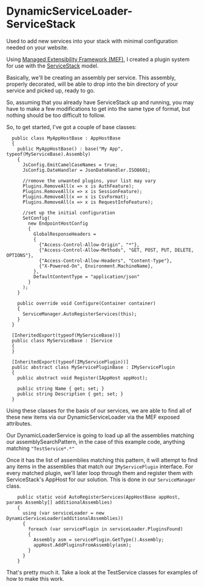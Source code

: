 DynamicServiceLoader-ServiceStack
=================================

Used to add new services into your stack with minimal configuration needed on your website.

Using 
<a href="http://msdn.microsoft.com/en-us/library/dd460648(v=vs.110).aspx">Managed Extensibility Framework (MEF)</a>,
I created a plugin system for use with the <a href="https://github.com/ServiceStackV3/ServiceStackV3">ServiceStack</a>    model.

Basically, we'll be creating an assembly per service.  This assembly, properly decorated, will be able to drop into the bin directory of your service and picked up, ready to go.

So, assuming that you already have ServiceStack up and running, you may have to make a few modifications to get into the same type of format, but nothing should be too difficult to follow.


So, to get started, I've got a couple of base classes: 

```
  public class MyAppHostBase : AppHostBase
  {
    public MyAppHostBase() : base("My App", typeof(MyServiceBase).Assembly)
    {
      JsConfig.EmitCamelCaseNames = true;
      JsConfig.DateHandler = JsonDateHandler.ISO8601;

      //remove the unwanted plugins, your list may vary
      Plugins.RemoveAll(x => x is AuthFeature);
      Plugins.RemoveAll(x => x is SessionFeature);
      Plugins.RemoveAll(x => x is CsvFormat);
      Plugins.RemoveAll(x => x is RequestInfoFeature);

      //set up the initial configuration
      SetConfig(
        new EndpointHostConfig
        {
          GlobalResponseHeaders =
          {
            {"Access-Control-Allow-Origin", "*"},
            {"Access-Control-Allow-Methods", "GET, POST, PUT, DELETE, OPTIONS"},
            {"Access-Control-Allow-Headers", "Content-Type"},
            {"X-Powered-On", Environment.MachineName},
          },
          DefaultContentType = "application/json"
        }
      );
    }

    public override void Configure(Container container)
    {
      ServiceManager.AutoRegisterServices(this);
    }
  }
```

```
  [InheritedExport(typeof(MyServiceBase))]
  public class MyServiceBase : IService
  {
  }
```


```
  [InheritedExport(typeof(IMyServicePlugin))]
  public abstract class MyServicePluginBase : IMyServicePlugin
  {
    public abstract void Register(IAppHost appHost);

    public string Name { get; set; }
    public string Description { get; set; }
  }
```  
  
  
Using these classes for the basis of our services, we are able to find all of these new items via our DynamicServiceLoader via the MEF exposed attributes.

Our DynamicLoaderService is going to load up all the assemblies matching our assemblySearchPattern, in the case of this example code, anything matching `"TestService*.*"`

Once it has the list of assemblies matching this pattern, it will attempt to find any items in the assemblies that match our `IMyServicePlugin` interface.   For every matched plugin, we'll later loop through them and register them with ServiceStack's AppHost for our solution.  This is done in our `ServiceManager` class.


```
    public static void AutoRegisterServices(AppHostBase appHost, params Assembly[] additionalAssemblies)
    {
      using (var serviceLoader = new DynamicServiceLoader(additionalAssemblies))
      {
        foreach (var servicePlugin in serviceLoader.PluginsFound)
        {
          Assembly asm = servicePlugin.GetType().Assembly;
          appHost.AddPluginsFromAssembly(asm);
        }
      }
    }
```


That's pretty much it.  Take a look at the TestService classes for examples of how to make this work. 

